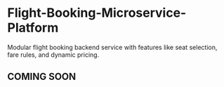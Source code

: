 # Flight-Booking-Microservice-Platform
Modular flight booking backend service with features like seat selection, fare rules, and dynamic pricing.

## COMING SOON
